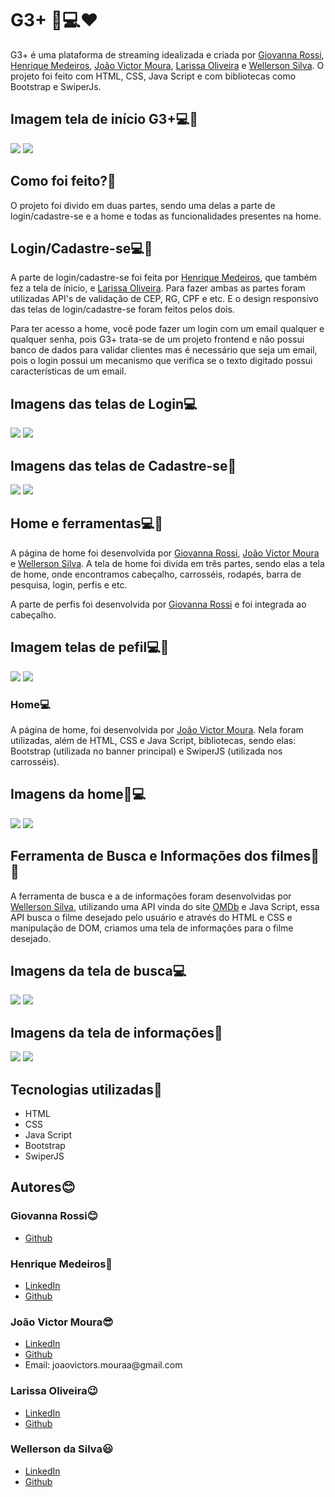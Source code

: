# G3+ 🎥💻❤
G3+ é uma plataforma de streaming idealizada e criada por <a href="https://github.com/GiovannaRossi">Giovanna Rossi</a>, <a href="https://github.com/Henrique-Git">Henrique Medeiros</a>, <a href="https://github.com/jovimoura">João Victor Moura</a>, <a href="https://github.com/laoliveir">Larissa Oliveira</a> e <a href="https://github.com/WellHarper">Wellerson Silva</a>. O projeto foi feito com HTML, CSS, Java Script e com bibliotecas como Bootstrap e SwiperJs.

## Imagem tela de início G3+💻🚀
<img src="./assets/img/readme/telaInicial.png">
<img src="./assets/img/readme/inicio responsivo.png">

## Como foi feito?🤔

O projeto foi divido em duas partes, sendo uma delas a parte de login/cadastre-se e a home e todas as funcionalidades presentes na home.
## Login/Cadastre-se💻📱
<p>A parte de login/cadastre-se foi feita por <a href="https://github.com/Henrique-Git">Henrique Medeiros</a>, que também fez a tela de ínicio, e <a href="https://github.com/laoliveir">Larissa Oliveira</a>. Para fazer ambas as partes foram utilizadas API's de validação de CEP, RG, CPF e etc. E o design responsivo das telas de login/cadastre-se foram feitos pelos dois.</p>
<p>Para ter acesso a home, você pode fazer um login com um email qualquer e qualquer senha, pois G3+ trata-se de um projeto frontend e não possui banco de dados para validar clientes mas é necessário que seja um email, pois o login possui um mecanismo que verifica se o texto digitado possui características de um email.</p>

## Imagens das telas de Login💻
<img src="./assets/img/readme/login.png">
<img src="./assets/img/readme/loginresponsivo.png">

## Imagens das telas de Cadastre-se🚀
<img src="./assets/img/readme/cadastro.png">
<img src="./assets/img/readme/cadastreseresponsivo.png">

## Home e ferramentas💻🎥

A página de home foi desenvolvida por <a href="https://github.com/GiovannaRossi">Giovanna Rossi</a>, <a href="https://github.com/jovimoura">João Victor Moura</a> e <a href="https://github.com/WellHarper">Wellerson Silva</a>. A tela de home foi divida em três partes, sendo elas a tela de home, onde encontramos cabeçalho, carrosséis, rodapés, barra de pesquisa, login, perfis e etc.
<p> A parte de perfis foi desenvolvida por <a href="https://github.com/GiovannaRossi">Giovanna Rossi</a> e foi integrada ao cabeçalho.</p>

## Imagem telas de pefil💻📱
<img src="./assets/img/readme/perfil.png">
<img src="./assets/img/readme/perfilresponsivo.png">

### Home💻

A página de home, foi desenvolvida por <a href="https://github.com/jovimoura">João Victor Moura</a>. Nela foram utilizadas, além de HTML, CSS e Java Script, bibliotecas, sendo elas: Bootstrap (utilizada no banner principal) e SwiperJS (utilizada nos carrosséis).

## Imagens da home📱💻
<img src="./assets/img/readme/home.png">
<img src="./assets/img/readme/homeresponsiva.png">

## Ferramenta de Busca e Informações dos filmes🎥🚀

A ferramenta de busca e a de informações foram desenvolvidas por <a href="https://github.com/WellHarper">Wellerson Silva</a>, utilizando uma API vinda do site <a href="https://www.omdbapi.com/">OMDb</a> e Java Script, essa API busca o filme desejado pelo usuário e através do HTML e CSS e manipulação de DOM, criamos uma tela de informações para o filme desejado.

## Imagens da tela de busca💻

<img src="./assets/img/readme/busca.png">
<img src="./assets/img/readme/buscaresponsiva.png">

## Imagens da tela de informações📱

<img src="./assets/img/readme/filme.png">
<img src="./assets/img/readme/filmeresponsivo.png">

## Tecnologias utilizadas🦉

<ul>
    <li>HTML</li>
    <li>CSS</li>
    <li>Java Script</li>
    <li>Bootstrap</li>
    <li>SwiperJS</li>
</ul>

## Autores😊

### Giovanna Rossi😊
<ul>
    <li><a href="https://github.com/GiovannaRossi">Github</a></li>
</ul>

### Henrique Medeiros🤗
<ul>
    <li><a href="https://www.linkedin.com/in/henrique-neves-medeiros-19320a184/">LinkedIn</a></li>
    <li><a href="https://github.com/Henrique-Git">Github</a></li>
</ul>

### João Victor Moura😎
<ul>
    <li><a href="https://www.linkedin.com/in/jovimoura10/">LinkedIn</a></li>
    <li><a href="https://github.com/jovimoura/">Github</a></li>
    <li>Email: joaovictors.mouraa@gmail.com</li>
</ul>

### Larissa Oliveira😉
<ul>
    <li><a href="https://www.linkedin.com/in/laoliveir/">LinkedIn</a></li>
    <li><a href="https://github.com/laoliveir">Github</a></li>
</ul>

### Wellerson da Silva😃
<ul>
    <li><a href="https://www.linkedin.com/in/wellharper/">LinkedIn</a></li>
    <li><a href="https://github.com/WellHarper">Github</a></li>
</ul>